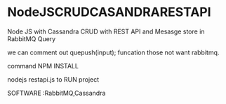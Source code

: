 # NodeJSCRUDCASANDRARESTAPI
Node JS with Cassandra CRUD with REST API and Mesasge store in RabbitMQ Query 

we can comment out quepush(input); funcation those not want rabbitmq.

command NPM INSTALL

nodejs restapi.js to RUN project


SOFTWARE :RabbitMQ,Cassandra




